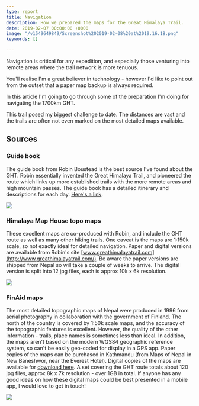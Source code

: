 ```yaml
---
type: report
title: Navigation
description: How we prepared the maps for the Great Himalaya Trail.
date: 2019-02-07 00:00:00 +0000
image: "/v1549649849/Screenshot%202019-02-08%20at%2019.16.18.png"
keywords: []

---
```

Navigation is critical for any expedition, and especially those venturing into remote areas where the trail network is more tenuous.

You'll realise I'm a great believer in technology - however I'd like to point out from the outset that a paper map backup is always required.

In this article I'm going to go through some of the preparation I'm doing for navigating the 1700km GHT.

This trail posed my biggest challenge to date. The distances are vast and the trails are often not even marked on the most detailed maps available.

## Sources

### Guide book

The guide book from Robin Boustead is the best source I've found about the GHT. Robin essentially invented the Great Himalaya Trail, and pioneered the route which links up more established trails with the more remote areas and high mountain passes. The guide book has a detailed itinerary and descriptions for each day. [Here's a link](https://www.amazon.com/dp/1905864604).

![](https://res.cloudinary.com/wildernessprime/image/upload/w_800,dpr_auto/v1549881032/5026693-NOC02.jpg)

### Himalaya Map House topo maps

These excellent maps are co-produced with Robin, and include the GHT route as well as many other hiking trails. One caveat is the maps are 1:150k scale, so not exactly ideal for detailed navigation. Paper and digital versions are available from Robin's site [www.greathimalayatrail.com](http://www.greathimalayatrail.com/). Be aware the paper versions are shipped from Nepal so will take a couple of weeks to arrive. The digital version is split into 12 jpg files, each is approx 10k x 6k resolution.

![](https://res.cloudinary.com/wildernessprime/image/upload/w_800,dpr_auto/v1549880777/Screenshot%202019-02-11%20at%2011.20.21.png)

### FinAid maps

The most detailed topographic maps of Nepal were produced in 1996 from aerial photography in collaboration with the government of Finland. The north of the country is covered by 1:50k scale maps, and the accuracy of the topographic features is excellent. However, the quality of the other information - trails, place names is sometimes less than ideal. In addition, the maps aren't based on the modern WGS84 geographic reference system, so can't be easily geo-coded for display in a GPS app. Paper copies of the maps can be purchased in Kathmandu (from Maps of Nepal in New Baneshwor, near the Everest Hotel). Digital copies of the maps are available for [download here](https://jemecasseausoleil.blogspot.com/2017/07/cartes-du-nepal.html). A set covering the GHT route totals about 120 jpg files, approx 8k x 7k resolution - over 1GB in total. If anyone has any good ideas on how these digital maps could be best presented in a mobile app, I would love to get in touch!

![](https://res.cloudinary.com/wildernessprime/image/upload/w_800,dpr_auto/v1549880348/Screenshot%202019-02-11%20at%2011.15.54.png)